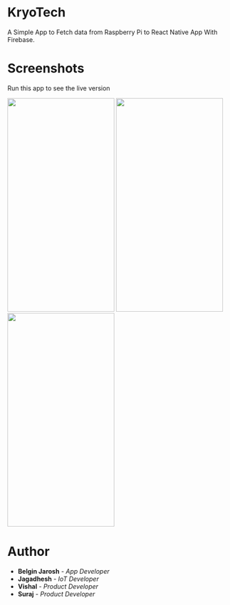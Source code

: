 # KryoTech
A Simple App to Fetch data from Raspberry Pi to React Native App With Firebase.

# Screenshots
Run this app to see the live version

<img src="https://user-images.githubusercontent.com/61349423/223452849-fc25dc5e-8369-439b-809f-6000699a7a58.png" width="240" height="480">  <img src="https://user-images.githubusercontent.com/61349423/223452824-956b9161-2c47-478c-811d-19347995999c.png" width="240" height="480"> <img src="https://user-images.githubusercontent.com/61349423/223452863-51b12e3b-4f85-471c-b9e1-483e2791edb6.png" width="240" height="480">

# Author 

* **Belgin Jarosh** - *App Developer*
* **Jagadhesh** - *IoT Developer*
* **Vishal** - *Product Developer*
* **Suraj** - *Product Developer*
